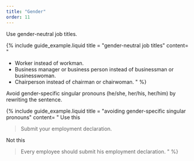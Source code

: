 ```yaml
---
title: "Gender"
order: 11
---
```


Use gender-neutral job titles.

{% include guide_example.liquid
  title = "gender-neutral job titles"
  content= "
- Worker instead of workman.
- Business manager or business person instead of businessman or businesswoman.
- Chairperson instead of chairman or chairwoman.
"
%}

Avoid gender-specific singular pronouns (he/she, her/his, her/him) by rewriting the sentence.

{% include guide_example.liquid
  title = "avoiding gender-specific singular pronouns"
  content= "
Use this

> Submit your employment declaration.

Not this

> Every employee should submit his employment declaration.
"
%}
